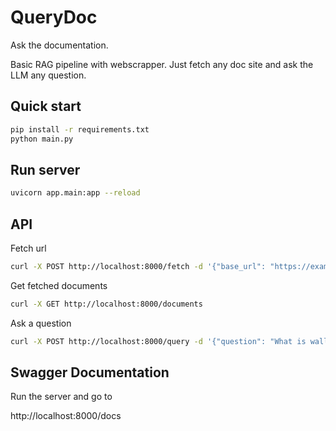 # QueryDoc

Ask the documentation.

Basic RAG pipeline with webscrapper. Just fetch any doc site and ask the LLM any question.

## Quick start

```bash
pip install -r requirements.txt
python main.py
```

## Run server

```bash
uvicorn app.main:app --reload
```
## API

Fetch url

```bash
curl -X POST http://localhost:8000/fetch -d '{"base_url": "https://example.com"}' -H "Content-Type: application/json"
```

Get fetched documents
```bash
curl -X GET http://localhost:8000/documents
```

Ask a question

```bash
curl -X POST http://localhost:8000/query -d '{"question": "What is wallet"}' -H "Content-Type: application/json"
```

## Swagger Documentation

Run the server and go to 

http://localhost:8000/docs


